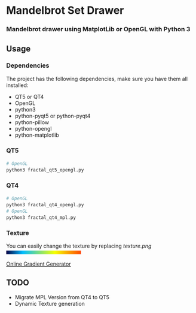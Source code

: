 # Mandelbrot Set Drawer
### Mandelbrot drawer using MatplotLib or OpenGL with Python 3

## Usage
### Dependencies
The project has the following dependencies, make sure you have them all installed:
- QT5 or QT4
- OpenGL
- python3
- python-pyqt5 or python-pyqt4
- python-pillow
- python-opengl
- python-matplotlib

### QT5
```sh
# OpenGL
python3 fractal_qt5_opengl.py
```

### QT4
```sh
# OpenGL
python3 fractal_qt4_opengl.py
# OpenGL
python3 fractal_qt4_mpl.py
```

### Texture
You can easily change the texture by replacing *texture.png*
![alt text](texture.png "Default Texture")

[Online Gradient Generator](http://angrytools.com/gradient/image/)

## TODO
- Migrate MPL Version from QT4 to QT5
- Dynamic Texture generation
